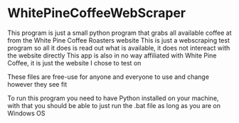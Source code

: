 # WhitePineCoffeeWebScraper
This program is just a small python program that grabs all available coffee at from the White Pine Coffee Roasters website
This is just a webscraping test program so all it does is read out what is available, it does not intereact with the website directly
This app is also in no way affiliated with White Pine Coffee, it is just the website I chose to test on

These files are free-use for anyone and everyone to use and change however they see fit

To run this program you need to have Python installed on your machine, with that you should be able to just run the .bat file as long as you are on Windows OS
